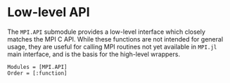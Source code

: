 # Low-level API

The `MPI.API` submodule provides a low-level interface which closely matches the MPI C API.
While these functions are not intended for general usage, they are useful for calling MPI routines not yet available in `MPI.jl` main interface, and is the basis for the high-level wrappers.

```@autodocs
Modules = [MPI.API]
Order = [:function]
```
